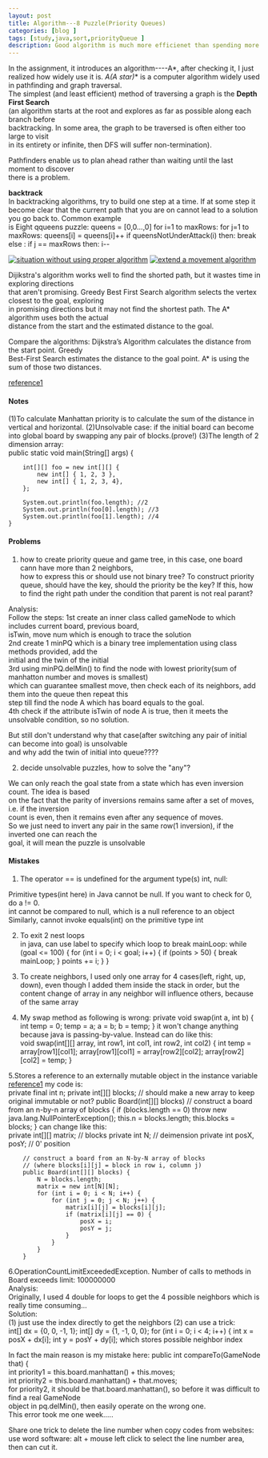 ```yaml
---
layout: post
title: Algorithm---8 Puzzle(Priority Queues)
categories: [blog ]
tags: [study,java,sort,priorityQueue ]
description: Good algorithm is much more efficienet than spending more money and time
---  
```


In the assignment, it introduces an algorithm----A*, after checking it, I just realized
how widely use it is.
**A*(A star)** is a computer algorithm widely used in pathfinding and graph traversal.   
The simplest (and least efficient) method of traversing a graph is the **Depth First Search**   
(an algorithm starts at the root and explores as far as possible along each branch before    
backtracking. In some area, the graph to be traversed is often either too large to visit  
in its entirety or infinite, then DFS will suffer non-termination).  

Pathfinders enable us to plan ahead rather than waiting until the last moment to discover   
there is a problem.

**backtrack**   
In backtracking algorithms, try to build one step at a time. If at some step it become clear
that the current path that you are on cannot lead to a solution you go back to. Common example   
is Eight qqueens puzzle:
    queens = [0,0...,0]
    for i=1 to maxRows:
        for j=1 to maxRows:
            queens[i] = queens[i]++
            if queensNotUnderAttack(i) then:
                break
            else :
                if j == maxRows then: i--

[![situation without using proper algorithm](http://imgur.com/VWcbNF9 "situation without using proper algorithm")](http://imgur.com/VWcbNF9 "situation without using proper algorithm")
[![extend a movement algorithm](http://imgur.com/fWX98sa "extend a movement algorithm")](http://imgur.com/fWX98sa "extend a movement algorithm")

Dijikstra's algorithm works well to find the shorted path, but it wastes time in exploring directions  
that aren't promising. Greedy Best First Search algorithm selects the vertex closest to the goal, exploring  
in promising directions but it may not find the shortest path. The A* algorithm uses both the actual    
distance from the start and the estimated distance to the goal.  

Compare the algorithms: Dijkstra’s Algorithm calculates the distance from the start point. Greedy   
Best-First Search estimates the distance to the goal point. A* is using the sum of those two distances.  

[reference1](http://theory.stanford.edu/~amitp/GameProgramming/AStarComparison.html)
#### Notes  
(1)To calculate Manhattan priority is to calculate the sum of the distance in vertical and horizontal.
(2)Unsolvable case: if the initial board can become into global board by swapping any pair of blocks.(prove!)
(3)The length of 2 dimension array:   
     public static void main(String[] args) {
    
        int[][] foo = new int[][] {
            new int[] { 1, 2, 3 },
            new int[] { 1, 2, 3, 4},
        };
    
        System.out.println(foo.length); //2
        System.out.println(foo[0].length); //3
        System.out.println(foo[1].length); //4
    }

#### Problems    
1. how to create priority queue and game tree, in this case, one board cann have more than 2 neighbors,   
how to express this or should use not binary tree? To construct priority queue, should have the key, should
the priority be the key? If this, how to find the right path under the condition that parent is not real parant?

Analysis:  
Follow the steps: 1st create an inner class called gameNode to which includes current board, previous board,  
isTwin, move num which is enough to trace the solution  
2nd create 1 minPQ which is a binary tree implementation using class methods provided, add the   
initial and the twin of the initial  
3rd using minPQ.delMin() to find the node with lowest priority(sum of manhatton number and moves is smallest)  
which can guarantee smallest move, then check each of its neighbors, add them into the queue then repeat this   
step till find the node A which has board equals to the goal.  
4th check if the attribute isTwin of node A is true, then it meets the unsolvable condition, so no solution.

But still don't understand why that case(after switching any pair of initial can become into goal) is unsolvable  
and why add the twin of initial into queue????

2. decide unsolvable puzzles, how to solve the "any"?

We can only reach the goal state from a state which has even inversion count. The idea is based  
on the fact that the parity of inversions remains same after a set of moves, i.e. if the inversion  
count is even, then it remains even after any sequence of moves.   
So we just need to invert any pair in the same row(1 inversion), if the inverted one can reach the  
goal, it will mean the puzzle is unsolvable

#### Mistakes
1.  The operator == is undefined for the argument type(s) int, null:  

Primitive types(int here) in Java cannot be null. If you want to check for 0, do a != 0.  
int cannot be compared to null, which is a null reference to an object  
Similarly, cannot invoke equals(int) on the primitive type int

2. To exit 2 nest loops  
in java, can use label to specify which loop to break
    mainLoop:
    while (goal <= 100) {
       for (int i = 0; i < goal; i++) {
          if (points > 50) {
             break mainLoop;
          }
          points += i;
       }
    }

3. To create neighbors, I used only one array for 4 cases(left, right, up, down), even though
I added them inside the stack in order, but the content change of array in any neighbor will
influence others, because of the same array

4. My swap method as following is wrong:
        private void swap(int a, int b) {
            int temp = 0;
            temp = a;
            a = b;
            b = temp;
        }
it won't change anything because java is passing-by-value. Instead can do like this:   
    void swap(int[][] array, int row1, int col1, int row2, int col2) {
        int temp = array[row1][col1];
        array[row1][col1] = array[row2][col2];
        array[row2][col2] = temp;
    }

5.Stores a reference to an externally mutable object in the instance variable   
[reference1](http://stackoverflow.com/questions/34109363/how-can-we-maintain-immutability-of-a-class-with-a-mutable-referrence)
my code is:  
     private final int n;
        private int[][] blocks; // should make a new array to keep original immutable or not?
        public Board(int[][] blocks)           // construct a board from an n-by-n array of blocks
        {
            if (blocks.length == 0)
                throw new java.lang.NullPointerException();
            this.n = blocks.length;
            this.blocks = blocks;
        }
can change like this:   
    private int[][] matrix; // blocks
        private int N; // deimension
        private int posX, posY; // 0' position 
        
        // construct a board from an N-by-N array of blocks
        // (where blocks[i][j] = block in row i, column j)
        public Board(int[][] blocks) {
            N = blocks.length;
            matrix = new int[N][N];
            for (int i = 0; i < N; i++) {
                for (int j = 0; j < N; j++) {
                    matrix[i][j] = blocks[i][j];
                    if (matrix[i][j] == 0) {
                        posX = i;
                        posY = j;
                    }
                }
            }
        }

6.OperationCountLimitExceededException. Number of calls to methods in Board exceeds limit: 100000000   
Analysis:   
Originally, I used 4 double for loops to get the 4 possible neighbors which is really time consuming...   
Solution:   
(1) just use the index directly to get the neighbors
(2) can use a trick:  
    int[] dx = {0, 0, -1, 1};
            int[] dy = {1, -1, 0, 0};
            for (int i = 0; i < 4; i++) {
                int x = posX + dx[i];
                int y = posY + dy[i];
which stores possible neighbor index

In fact the main reason is my mistake here: 
public int compareTo(GameNode that) {   
            int priority1 = this.board.manhattan() + this.moves;   
            int priority2 = this.board.manhattan() + that.moves;  
for priority2, it should be that.board.manhattan(), so before it was difficult to find a real GameNode  
object in pq.delMin(), then easily operate on the wrong one.   
This error took me one week.....

Share one trick to delete the line number when copy codes from websites:  
use word software: alt + mouse left click to select the line number area, then can cut it.



